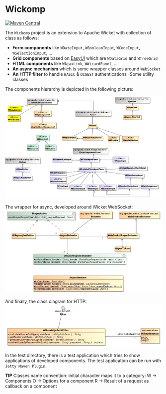 # Wickomp

[![Maven Central](https://maven-badges.herokuapp.com/maven-central/org.devocative/wickomp/badge.svg)](https://maven-badges.herokuapp.com/maven-central/org.devocative/wickomp)

The `Wickomp` project is an extension to Apache Wicket with collection of class as follows:
- **Form components** like `WDateInput`, `WBooleanInput`, `WCodeInput`, `WSelectionInput`, ...
- **Grid components** based on [EasyUI](http://www.jeasyui.com) which are `WDataGrid` and `WTreeGrid`
- **HTML components** like `WAjaxLink`, `WWizardPanel`, ...
- **An async mechanism** which is some wrapper classes around `WebSocket`
- **An HTTP filter** to handle `BASIC` & `DIGEST` authentications
-Some utility classes

The components hierarchy is depicted in the following picture:

![Wickomp Hierarchy](/src/main/uml/Class_Diagram__wickomp__Components.png)

The wrapper for async, developed around Wicket WebSocket:
![Wickomp Async](/src/main/uml/Class_Diagram__wickomp__Async.png)

And finally, the class diagram for HTTP:
![Wickomp Http](/src/main/uml/Class_Diagram__wickomp__HTTP.png)

In the test directory, there is a test application which tries to show applications of developed components.
The test application can be run with `Jetty Maven Plugin`.

**TIP** Classes name convention: initial character maps it to a category:
	W -> Components
	O -> Options for a component
	R -> Result of a request as callback on a component


